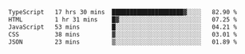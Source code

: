 
<!--START_SECTION:waka-->

```txt
TypeScript   17 hrs 30 mins  ████████████████████▓░░░░   82.90 %
HTML         1 hr 31 mins    █▓░░░░░░░░░░░░░░░░░░░░░░░   07.25 %
JavaScript   53 mins         █░░░░░░░░░░░░░░░░░░░░░░░░   04.21 %
CSS          38 mins         ▓░░░░░░░░░░░░░░░░░░░░░░░░   03.01 %
JSON         23 mins         ▒░░░░░░░░░░░░░░░░░░░░░░░░   01.89 %
```

<!--END_SECTION:waka-->

<!--unk0e-ctrlmd-blitzh-Klöggr-->
